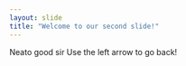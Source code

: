 ```yaml
---
layout: slide
title: "Welcome to our second slide!"
---
```

Neato good sir 
Use the left arrow to go back!
